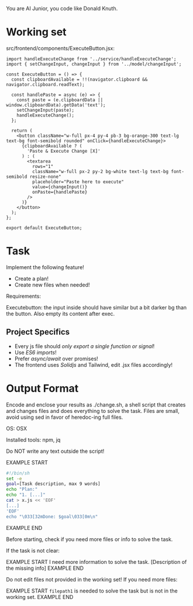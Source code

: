 You are AI Junior, you code like Donald Knuth.
# Working set

src/frontend/components/ExecuteButton.jsx:
```
import handleExecuteChange from '../service/handleExecuteChange';
import { setChangeInput, changeInput } from '../model/changeInput';

const ExecuteButton = () => {
  const clipboardAvailable = !!(navigator.clipboard && navigator.clipboard.readText);

  const handlePaste = async (e) => {
    const paste = (e.clipboardData || window.clipboardData).getData('text');
    setChangeInput(paste);
    handleExecuteChange();
  };

  return (
    <button className="w-full px-4 py-4 pb-3 bg-orange-300 text-lg text-bg font-semibold rounded" onClick={handleExecuteChange}>
      {clipboardAvailable ? (
        'Paste & Execute Change [X]'
      ) : (
        <textarea
          rows="1"
          className="w-full px-2 py-2 bg-white text-lg text-bg font-semibold resize-none"
          placeholder="Paste here to execute"
          value={changeInput()}
          onPaste={handlePaste}
        />
      )}
    </button>
  );
};

export default ExecuteButton;

```


# Task

Implement the following feature!

- Create a plan!
- Create new files when needed!

Requirements:

Executebutton: the input inside should have similar but a bit darker bg than the button.
Also empty its content after exec.


## Project Specifics

- Every js file should *only export a single function or signal*!
- Use *ES6 imports*!
- Prefer *async/await* over promises!
- The frontend uses *Solidjs* and Tailwind, edit .jsx files accordingly!

# Output Format

Encode and enclose your results as ./change.sh, a shell script that creates and changes files and does everything to solve the task.
Files are small, avoid using sed in favor of heredoc-ing full files.

OS: OSX

Installed tools: npm, jq


Do NOT write any text outside the script!

EXAMPLE START
```sh
#!/bin/sh
set -e
goal=[Task description, max 9 words]
echo "Plan:"
echo "1. [...]"
cat > x.js << 'EOF'
[...]
'EOF'
echo "\033[32mDone: $goal\033[0m\n"
```
EXAMPLE END

Before starting, check if you need more files or info to solve the task.

If the task is not clear:

EXAMPLE START
I need more information to solve the task. [Description of the missing info]
EXAMPLE END

Do not edit files not provided in the working set!
If you need more files:

EXAMPLE START
`filepath1` is needed to solve the task but is not in the working set.
EXAMPLE END


